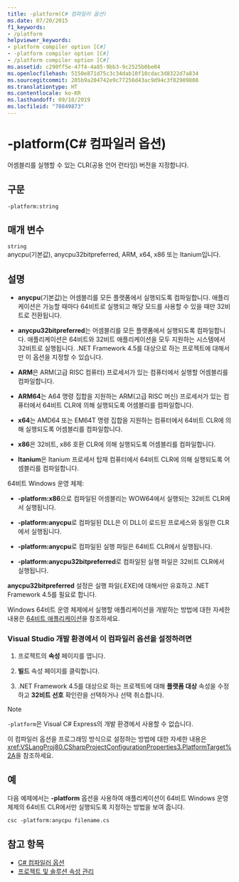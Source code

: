 ```yaml
---
title: -platform(C# 컴파일러 옵션)
ms.date: 07/20/2015
f1_keywords:
- /platform
helpviewer_keywords:
- platform compiler option [C#]
- -platform compiler option [C#]
- /platform compiler option [C#]
ms.assetid: c290ff5e-47f4-4a85-9bb3-9c2525b0be04
ms.openlocfilehash: 5150e871d75c3c34dab10f10cdac3d8322d7a834
ms.sourcegitcommit: 205b9a204742e9c77256d43ac9d94c3f82909808
ms.translationtype: HT
ms.contentlocale: ko-KR
ms.lasthandoff: 09/10/2019
ms.locfileid: "70849873"
---
```

# <a name="-platform-c-compiler-options"></a>-platform(C# 컴파일러 옵션)

어셈블리를 실행할 수 있는 CLR(공용 언어 런타임) 버전을 지정합니다.

## <a name="syntax"></a>구문

```console
-platform:string
```

## <a name="parameters"></a>매개 변수

`string` \
anycpu(기본값), anycpu32bitpreferred, ARM, x64, x86 또는 Itanium입니다.

## <a name="remarks"></a>설명

- **anycpu**(기본값)는 어셈블리를 모든 플랫폼에서 실행되도록 컴파일합니다. 애플리케이션은 가능할 때마다 64비트로 실행되고 해당 모드를 사용할 수 있을 때만 32비트로 전환됩니다.

- **anycpu32bitpreferred**는 어셈블리를 모든 플랫폼에서 실행되도록 컴파일합니다. 애플리케이션은 64비트와 32비트 애플리케이션을 모두 지원하는 시스템에서 32비트로 실행됩니다. .NET Framework 4.5를 대상으로 하는 프로젝트에 대해서만 이 옵션을 지정할 수 있습니다.

- **ARM**은 ARM(고급 RISC 컴퓨터) 프로세서가 있는 컴퓨터에서 실행할 어셈블리를 컴파일합니다.

- **ARM64**는 A64 명령 집합을 지원하는 ARM(고급 RISC 머신) 프로세서가 있는 컴퓨터에서 64비트 CLR에 의해 실행되도록 어셈블리를 컴파일합니다.

- **x64**는 AMD64 또는 EM64T 명령 집합을 지원하는 컴퓨터에서 64비트 CLR에 의해 실행되도록 어셈블리를 컴파일합니다.

- **x86**은 32비트, x86 호환 CLR에 의해 실행되도록 어셈블리를 컴파일합니다.

- **Itanium**은 Itanium 프로세서 탑재 컴퓨터에서 64비트 CLR에 의해 실행되도록 어셈블리를 컴파일합니다.

64비트 Windows 운영 체제:

- **-platform:x86**으로 컴파일된 어셈블리는 WOW64에서 실행되는 32비트 CLR에서 실행됩니다.

- **-platform:anycpu**로 컴파일된 DLL은 이 DLL이 로드된 프로세스와 동일한 CLR에서 실행됩니다.

- **-platform:anycpu**로 컴파일된 실행 파일은 64비트 CLR에서 실행됩니다.

- **-platform:anycpu32bitpreferred**로 컴파일된 실행 파일은 32비트 CLR에서 실행됩니다.

**anycpu32bitpreferred** 설정은 실행 파일(.EXE)에 대해서만 유효하고 .NET Framework 4.5를 필요로 합니다.

Windows 64비트 운영 체제에서 실행할 애플리케이션을 개발하는 방법에 대한 자세한 내용은 [64비트 애플리케이션](../../../framework/64-bit-apps.md)을 참조하세요.

### <a name="to-set-this-compiler-option-in-the-visual-studio-development-environment"></a>Visual Studio 개발 환경에서 이 컴파일러 옵션을 설정하려면

1. 프로젝트의 **속성** 페이지를 엽니다.

2. **빌드** 속성 페이지를 클릭합니다.

3. .NET Framework 4.5를 대상으로 하는 프로젝트에 대해 **플랫폼 대상** 속성을 수정하고 **32비트 선호** 확인란을 선택하거나 선택 취소합니다.

> [!NOTE]
> `-platform`은 Visual C# Express의 개발 환경에서 사용할 수 없습니다.

이 컴파일러 옵션을 프로그래밍 방식으로 설정하는 방법에 대한 자세한 내용은 <xref:VSLangProj80.CSharpProjectConfigurationProperties3.PlatformTarget%2A>을 참조하세요.

## <a name="example"></a>예

다음 예제에서는 **-platform** 옵션을 사용하여 애플리케이션이 64비트 Windows 운영 체제의 64비트 CLR에서만 실행되도록 지정하는 방법을 보여 줍니다.

```console
csc -platform:anycpu filename.cs
```

## <a name="see-also"></a>참고 항목

- [C# 컴파일러 옵션](index.md)
- [프로젝트 및 솔루션 속성 관리](/visualstudio/ide/managing-project-and-solution-properties)
